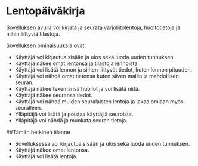 # Lentopäiväkirja

Sovelluksen avulla voi kirjata ja seurata varjoliitolentoja, huoltotietoja ja niihin liittyviä tilastoja.

Sovelluksen ominaisuuksia ovat:

- Käyttäjä voi kirjautua sisään ja ulos sekä luoda uuden tunnuksen.
- Käyttäjä näkee omat lentonsa ja tilastoja lennoista.
- Käyttäjä voi lisätä lennon ja siihen liittyvät tiedot, kuten lennon pituuden.
- Käyttäjä voi nähdä omat tietonsa kuten siiven mallin ja mahdollisen seuran.
- Käyttäjä näkee tekemänsä huollot ja voi lisätä niitä.
- Käyttäjä näkee seuransa tiedot.
- Käyttäjä voi nähdä muiden seuralaisten lentoja ja jakaa omiaan myös seuralleen.
- Ylläpitäjä voi lisätä ja poistaa käyttäjiä seuroista.
- Ylläpitäjä voi nähdä ja muokata seuran tietoja.

##Tämän hetkinen tilanne

- Sovelluksessa voi kirjautua sisään ja ulos sekä luoda uuden tunnuksen.
- Käyttäjä näkee omat lentonsa.
- Käyttäjä voi lisätä lentoja.

